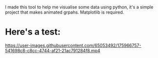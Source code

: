 I made this tool to help me visualise some data using python, it's a simple project that makes animated grpahs. Matplotlib is required.

# Here's a test: 

https://user-images.githubusercontent.com/65053492/175966757-541698c8-c8cc-4744-af21-21ac791284f8.mp4

